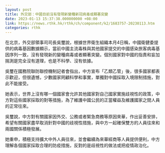 ```yaml
---
layout: post
title: 外交部：中國目前沒有發現新變種新冠病毒或顯著突變
date: 2023-01-13 15:37:38.000000000 +08:00
link: https://news.rthk.hk/rthk/ch/component/k2/1683757-20230113.htm
categories: rthk
---
```


在北京，外交部領事司司長吳璽說，根據世界衛生組織本月4日稱，中國衛健委提供的病毒基因數據顯示，當前中國主流毒株與其他國家提交的中國感染旅客病毒基因序列一致，沒有發現新的變種病毒或者顯著突變。個別國家對中國的指責和妄加揣測是完全沒有道理，也是不科學、沒有依據。

吳璽在國務院聯防聯控機制記者會指出，中方宣布「乙類乙管」後，很多國家都表示歡迎，但很遺憾，少數國家罔顧科學和事實，單獨對中國採取入境限制措施，對此不能接受。

她表示，世界上沒有哪一個國家會允許其他國家對自己國家實施歧視性的政策，中方對這些國家採取的對等措施，為了維護中國公民的正當權益及維護國家之間人員的正常往來。

吳璽說，中方對有關國家因外交、公務或者緊急商務等原因來華，作出妥善安排，希望有關國家盡早取消針對中國的歧視性措施，與中方一起確保雙方的人員往來和兩國關係積極發展。

她重申，積極支持擴大中外人員往來，並會繼續為來華經商等人員提供便利，中方理解各個國家採取合理的防疫措施，反對的是歧視性的做法或把疫情政治化。
